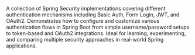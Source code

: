 A collection of Spring Security implementations covering different authentication mechanisms including Basic Auth, Form Login, JWT, and OAuth2.
Demonstrates how to configure and customize various authentication flows in Spring Boot from simple username/password setups to token-based and OAuth2 integrations.
Ideal for learning, experimenting, and comparing multiple security approaches in real-world Spring applications.
